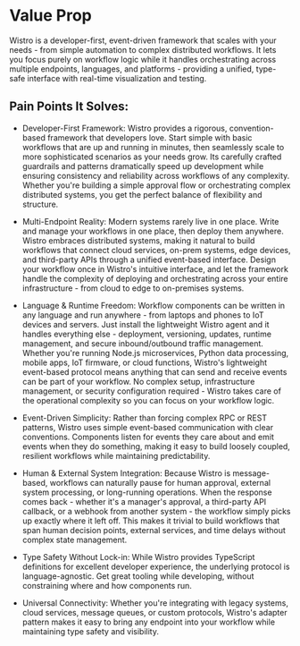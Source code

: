 # Value Prop

Wistro is a developer-first, event-driven framework that scales with your needs - from simple automation to complex distributed workflows. It lets you focus purely on workflow logic while it handles orchestrating across multiple endpoints, languages, and platforms - providing a unified, type-safe interface with real-time visualization and testing.

## Pain Points It Solves:

- Developer-First Framework: Wistro provides a rigorous, convention-based framework that developers love. Start simple with basic workflows that are up and running in minutes, then seamlessly scale to more sophisticated scenarios as your needs grow. Its carefully crafted guardrails and patterns dramatically speed up development while ensuring consistency and reliability across workflows of any complexity. Whether you're building a simple approval flow or orchestrating complex distributed systems, you get the perfect balance of flexibility and structure.

- Multi-Endpoint Reality: Modern systems rarely live in one place. Write and manage your workflows in one place, then deploy them anywhere. Wistro embraces distributed systems, making it natural to build workflows that connect cloud services, on-prem systems, edge devices, and third-party APIs through a unified event-based interface. Design your workflow once in Wistro's intuitive interface, and let the framework handle the complexity of deploying and orchestrating across your entire infrastructure - from cloud to edge to on-premises systems.

- Language & Runtime Freedom: Workflow components can be written in any language and run anywhere - from laptops and phones to IoT devices and servers. Just install the lightweight Wistro agent and it handles everything else - deployment, versioning, updates, runtime management, and secure inbound/outbound traffic management. Whether you're running Node.js microservices, Python data processing, mobile apps, IoT firmware, or cloud functions, Wistro's lightweight event-based protocol means anything that can send and receive events can be part of your workflow. No complex setup, infrastructure management, or security configuration required - Wistro takes care of the operational complexity so you can focus on your workflow logic.

- Event-Driven Simplicity: Rather than forcing complex RPC or REST patterns, Wistro uses simple event-based communication with clear conventions. Components listen for events they care about and emit events when they do something, making it easy to build loosely coupled, resilient workflows while maintaining predictability.

- Human & External System Integration: Because Wistro is message-based, workflows can naturally pause for human approval, external system processing, or long-running operations. When the response comes back - whether it's a manager's approval, a third-party API callback, or a webhook from another system - the workflow simply picks up exactly where it left off. This makes it trivial to build workflows that span human decision points, external services, and time delays without complex state management.

- Type Safety Without Lock-in: While Wistro provides TypeScript definitions for excellent developer experience, the underlying protocol is language-agnostic. Get great tooling while developing, without constraining where and how components run.

- Universal Connectivity: Whether you're integrating with legacy systems, cloud services, message queues, or custom protocols, Wistro's adapter pattern makes it easy to bring any endpoint into your workflow while maintaining type safety and visibility.
